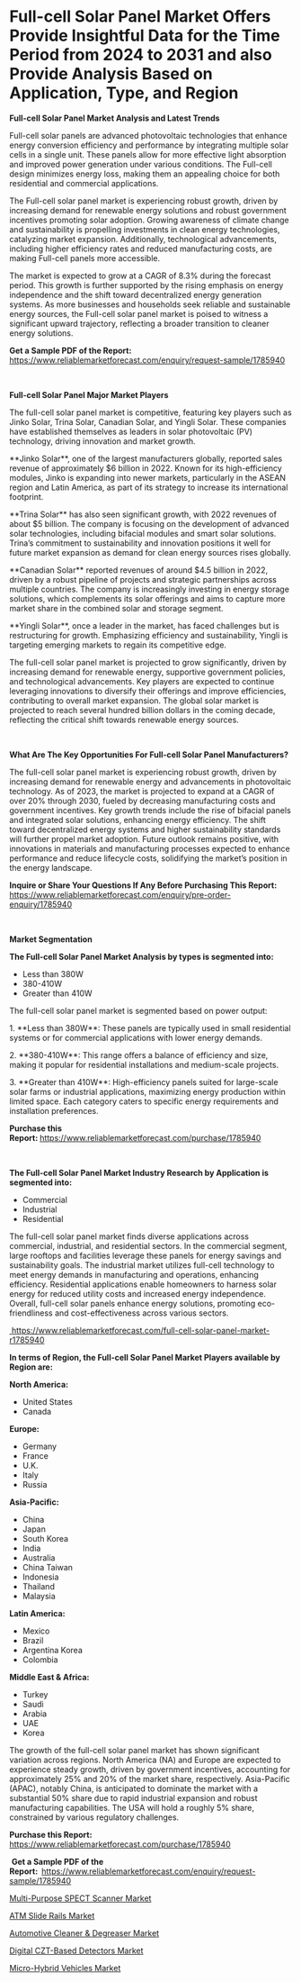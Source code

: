 <p><h1>Full-cell Solar Panel Market Offers Provide Insightful Data for the Time Period from 2024 to 2031 and also Provide Analysis Based on Application, Type, and Region</h1></p><p><strong>Full-cell Solar Panel Market Analysis and Latest Trends</strong></p>
<p><p>Full-cell solar panels are advanced photovoltaic technologies that enhance energy conversion efficiency and performance by integrating multiple solar cells in a single unit. These panels allow for more effective light absorption and improved power generation under various conditions. The Full-cell design minimizes energy loss, making them an appealing choice for both residential and commercial applications.</p><p>The Full-cell solar panel market is experiencing robust growth, driven by increasing demand for renewable energy solutions and robust government incentives promoting solar adoption. Growing awareness of climate change and sustainability is propelling investments in clean energy technologies, catalyzing market expansion. Additionally, technological advancements, including higher efficiency rates and reduced manufacturing costs, are making Full-cell panels more accessible.</p><p>The market is expected to grow at a CAGR of 8.3% during the forecast period. This growth is further supported by the rising emphasis on energy independence and the shift toward decentralized energy generation systems. As more businesses and households seek reliable and sustainable energy sources, the Full-cell solar panel market is poised to witness a significant upward trajectory, reflecting a broader transition to cleaner energy solutions.</p></p>
<p><strong>Get a Sample PDF of the Report:&nbsp;</strong> <a href="https://www.reliablemarketforecast.com/enquiry/request-sample/1785940?utm_campaign=1545&utm_medium=2&utm_source=Github&utm_content=ia&utm_term=13102024&utm_id=full-cell-solar-panel">https://www.reliablemarketforecast.com/enquiry/request-sample/1785940</a></p>
<p>&nbsp;</p>
<p><strong>Full-cell Solar Panel Major Market Players</strong></p>
<p><p>The full-cell solar panel market is competitive, featuring key players such as Jinko Solar, Trina Solar, Canadian Solar, and Yingli Solar. These companies have established themselves as leaders in solar photovoltaic (PV) technology, driving innovation and market growth.</p><p>**Jinko Solar**, one of the largest manufacturers globally, reported sales revenue of approximately $6 billion in 2022. Known for its high-efficiency modules, Jinko is expanding into newer markets, particularly in the ASEAN region and Latin America, as part of its strategy to increase its international footprint.</p><p>**Trina Solar** has also seen significant growth, with 2022 revenues of about $5 billion. The company is focusing on the development of advanced solar technologies, including bifacial modules and smart solar solutions. Trina’s commitment to sustainability and innovation positions it well for future market expansion as demand for clean energy sources rises globally.</p><p>**Canadian Solar** reported revenues of around $4.5 billion in 2022, driven by a robust pipeline of projects and strategic partnerships across multiple countries. The company is increasingly investing in energy storage solutions, which complements its solar offerings and aims to capture more market share in the combined solar and storage segment.</p><p>**Yingli Solar**, once a leader in the market, has faced challenges but is restructuring for growth. Emphasizing efficiency and sustainability, Yingli is targeting emerging markets to regain its competitive edge.</p><p>The full-cell solar panel market is projected to grow significantly, driven by increasing demand for renewable energy, supportive government policies, and technological advancements. Key players are expected to continue leveraging innovations to diversify their offerings and improve efficiencies, contributing to overall market expansion. The global solar market is projected to reach several hundred billion dollars in the coming decade, reflecting the critical shift towards renewable energy sources.</p></p>
<p>&nbsp;</p>
<p><strong>What Are The Key Opportunities For Full-cell Solar Panel Manufacturers?</strong></p>
<p><p>The full-cell solar panel market is experiencing robust growth, driven by increasing demand for renewable energy and advancements in photovoltaic technology. As of 2023, the market is projected to expand at a CAGR of over 20% through 2030, fueled by decreasing manufacturing costs and government incentives. Key growth trends include the rise of bifacial panels and integrated solar solutions, enhancing energy efficiency. The shift toward decentralized energy systems and higher sustainability standards will further propel market adoption. Future outlook remains positive, with innovations in materials and manufacturing processes expected to enhance performance and reduce lifecycle costs, solidifying the market’s position in the energy landscape.</p></p>
<p><strong>Inquire or Share Your Questions If Any Before Purchasing This Report:</strong> <a href="https://www.reliablemarketforecast.com/enquiry/pre-order-enquiry/1785940?utm_campaign=1545&utm_medium=2&utm_source=Github&utm_content=ia&utm_term=13102024&utm_id=full-cell-solar-panel">https://www.reliablemarketforecast.com/enquiry/pre-order-enquiry/1785940</a></p>
<p>&nbsp;</p>
<p><strong>Market Segmentation</strong></p>
<p><strong>The Full-cell Solar Panel Market Analysis by types is segmented into:</strong></p>
<p><ul><li>Less than 380W</li><li>380-410W</li><li>Greater than 410W</li></ul></p>
<p><p>The full-cell solar panel market is segmented based on power output: </p><p>1. **Less than 380W**: These panels are typically used in small residential systems or for commercial applications with lower energy demands.</p><p>   </p><p>2. **380-410W**: This range offers a balance of efficiency and size, making it popular for residential installations and medium-scale projects.</p><p>3. **Greater than 410W**: High-efficiency panels suited for large-scale solar farms or industrial applications, maximizing energy production within limited space. Each category caters to specific energy requirements and installation preferences.</p></p>
<p><strong>Purchase this Report:&nbsp;</strong><a href="https://www.reliablemarketforecast.com/purchase/1785940?utm_campaign=1545&utm_medium=2&utm_source=Github&utm_content=ia&utm_term=13102024&utm_id=full-cell-solar-panel">https://www.reliablemarketforecast.com/purchase/1785940</a></p>
<p>&nbsp;</p>
<p><strong>The Full-cell Solar Panel Market Industry Research by Application is segmented into:</strong></p>
<p><ul><li>Commercial</li><li>Industrial</li><li>Residential</li></ul></p>
<p><p>The full-cell solar panel market finds diverse applications across commercial, industrial, and residential sectors. In the commercial segment, large rooftops and facilities leverage these panels for energy savings and sustainability goals. The industrial market utilizes full-cell technology to meet energy demands in manufacturing and operations, enhancing efficiency. Residential applications enable homeowners to harness solar energy for reduced utility costs and increased energy independence. Overall, full-cell solar panels enhance energy solutions, promoting eco-friendliness and cost-effectiveness across various sectors.</p></p>
<p><a href="https://www.reliablemarketforecast.com/full-cell-solar-panel-market-r1785940?utm_campaign=1545&utm_medium=2&utm_source=Github&utm_content=ia&utm_term=13102024&utm_id=full-cell-solar-panel">&nbsp;https://www.reliablemarketforecast.com/full-cell-solar-panel-market-r1785940</a></p>
<p><strong>In terms of Region, the Full-cell Solar Panel Market Players available by Region are:</strong></p>
<p>
    <p> <strong> North America: </strong>
        <ul>
            <li>United States</li>
            <li>Canada</li>
        </ul>
        </p> 
    <p> <strong> Europe: </strong>
        <ul>
            <li>Germany</li>
            <li>France</li>
            <li>U.K.</li>
            <li>Italy</li>
            <li>Russia</li>
        </ul>
        </p> 
    <p> <strong> Asia-Pacific: </strong>
        <ul>
            <li>China</li>
            <li>Japan</li>
            <li>South Korea</li>
            <li>India</li>
            <li>Australia</li>
            <li>China Taiwan</li>
            <li>Indonesia</li>
            <li>Thailand</li>
            <li>Malaysia</li>
        </ul>
        </p> 
    <p> <strong> Latin America: </strong>
        <ul>
            <li>Mexico</li>
            <li>Brazil</li>
            <li>Argentina Korea</li>
            <li>Colombia</li>
        </ul>
        </p> 
    <p> <strong> Middle East & Africa: </strong>
        <ul>
            <li>Turkey</li>
            <li>Saudi</li>
            <li>Arabia</li>
            <li>UAE</li>
            <li>Korea</li>
        </ul>
    </p>
    </p>
<p><p>The growth of the full-cell solar panel market has shown significant variation across regions. North America (NA) and Europe are expected to experience steady growth, driven by government incentives, accounting for approximately 25% and 20% of the market share, respectively. Asia-Pacific (APAC), notably China, is anticipated to dominate the market with a substantial 50% share due to rapid industrial expansion and robust manufacturing capabilities. The USA will hold a roughly 5% share, constrained by various regulatory challenges.</p></p>
<p><strong>Purchase this Report: </strong><a href="https://www.reliablemarketforecast.com/purchase/1785940?utm_campaign=1545&utm_medium=2&utm_source=Github&utm_content=ia&utm_term=13102024&utm_id=full-cell-solar-panel">https://www.reliablemarketforecast.com/purchase/1785940</a></p>
<p>&nbsp;<strong>Get a Sample PDF of the Report:&nbsp;&nbsp;</strong><a href="https://www.reliablemarketforecast.com/enquiry/request-sample/1785940?utm_campaign=1545&utm_medium=2&utm_source=Github&utm_content=ia&utm_term=13102024&utm_id=full-cell-solar-panel">https://www.reliablemarketforecast.com/enquiry/request-sample/1785940</a></p>
<p><strong></strong></p>
<p><p><a href="https://www.linkedin.com/pulse/global-multi-purpose-spect-scanner-market-landscape-future-euyqe?utm_campaign=1545&utm_medium=2&utm_source=Github&utm_content=ia&utm_term=13102024&utm_id=full-cell-solar-panel">Multi-Purpose SPECT Scanner Market</a></p><p><a href="https://www.linkedin.com/pulse/global-atm-slide-rails-market-exploring-share-trends-w5eue?utm_campaign=1545&utm_medium=2&utm_source=Github&utm_content=ia&utm_term=13102024&utm_id=full-cell-solar-panel">ATM Slide Rails Market</a></p><p><a href="https://www.linkedin.com/pulse/global-automotive-cleaner-degreaser-market-pulse-trends-growth-82p3e?utm_campaign=1545&utm_medium=2&utm_source=Github&utm_content=ia&utm_term=13102024&utm_id=full-cell-solar-panel">Automotive Cleaner & Degreaser Market</a></p><p><a href="https://www.linkedin.com/pulse/what-factors-influence-digital-czt-based-detectors-market-7bgpe?utm_campaign=1545&utm_medium=2&utm_source=Github&utm_content=ia&utm_term=13102024&utm_id=full-cell-solar-panel">Digital CZT-Based Detectors Market</a></p><p><a href="https://www.linkedin.com/pulse/global-micro-hybrid-vehicles-market-sector2024-2031-metrics-rkfke?utm_campaign=1545&utm_medium=2&utm_source=Github&utm_content=ia&utm_term=13102024&utm_id=full-cell-solar-panel">Micro-Hybrid Vehicles Market</a></p></p>